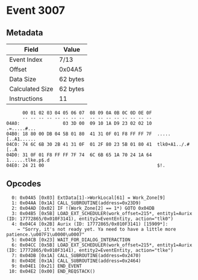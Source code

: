 # Event 3007

## Metadata

| Field           | Value    |
|-----------------|----------|
| Event Index     | 7/13     |
| Offset          | 0x04A5   |
| Data Size       | 62 bytes |
| Calculated Size | 62 bytes |
| Instructions    | 11       |

```
      00 01 02 03 04 05 06 07  08 09 0A 0B 0C 0D 0E 0F
      -- -- -- -- -- -- -- --  -- -- -- -- -- -- -- --
04A0:                03 3D 00  09 10 1A D9 23 02 02 10       .=.....#...
04B0: 18 80 00 DB 04 5B 01 80  41 31 0F 01 F8 FF FF 7F  .....[..A1......
04C0: 74 6C 6B 30 2B 41 31 0F  01 2F 80 23 5B 01 80 41  tlk0+A1../.#[..A
04D0: 31 0F 01 F8 FF FF 7F 74  6C 6B 65 1A 70 24 1A 64  1......tlke.p$.d
04E0: 24 21 00                                          $!.             
```

## Opcodes

```
  0: 0x04A5 [0x03] ExtData[1]->WorkLocal[61] = Work_Zone[9]
  1: 0x04AA [0x1A] CALL_SUBROUTINE(address=0x23D9)
  2: 0x04AD [0x02] IF !(Work_Zone[2] == 1*) GOTO 0x04DB
  3: 0x04B5 [0x5B] LOAD_EXT_SCHEDULER(work_offset=215*, entity1=Aurix (ID: 17772865/0x010F3141), entity2=EventEntity, action="tlk0")
  4: 0x04C4 [0x2B] Aurix (ID: 17772865/0x010F3141) [15909*]:
    → "Sorry, it's not ready yet. Ya need to have a little more patience.\u007F1\u0000\u0007"
  5: 0x04CB [0x23] WAIT_FOR_DIALOG_INTERACTION
  6: 0x04CC [0x5B] LOAD_EXT_SCHEDULER(work_offset=215*, entity1=Aurix (ID: 17772865/0x010F3141), entity2=EventEntity, action="tlke")
  7: 0x04DB [0x1A] CALL_SUBROUTINE(address=0x2470)
  8: 0x04DE [0x1A] CALL_SUBROUTINE(address=0x2464)
  9: 0x04E1 [0x21] END_EVENT
 10: 0x04E2 [0x00] END_REQSTACK()
```
